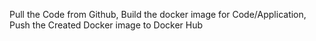 Pull the Code from Github, Build the docker image for Code/Application, Push the Created Docker image to Docker Hub
